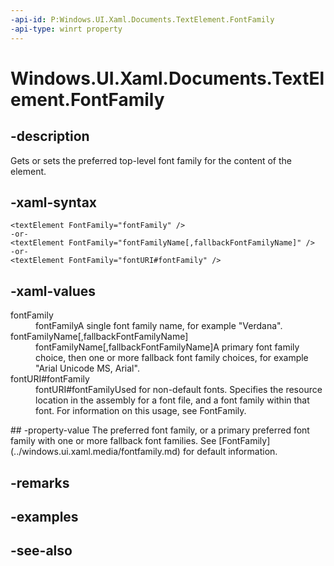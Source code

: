 ```yaml
---
-api-id: P:Windows.UI.Xaml.Documents.TextElement.FontFamily
-api-type: winrt property
---
```


<!-- Property syntax
public Windows.UI.Xaml.Media.FontFamily FontFamily { get;  set; }
-->

# Windows.UI.Xaml.Documents.TextElement.FontFamily

## -description
Gets or sets the preferred top-level font family for the content of the element.



## -xaml-syntax
```xaml
<textElement FontFamily="fontFamily" />
-or-
<textElement FontFamily="fontFamilyName[,fallbackFontFamilyName]" />
-or-
<textElement FontFamily="fontURI#fontFamily" />
```


## -xaml-values
<dl><dt>fontFamily</dt><dd>fontFamilyA single font family name, for example "Verdana".</dd>
<dt>fontFamilyName[,fallbackFontFamilyName]</dt><dd>fontFamilyName[,fallbackFontFamilyName]A primary font family choice, then one or more fallback font family choices, for example "Arial Unicode MS, Arial".</dd>
<dt>fontURI#fontFamily</dt><dd>fontURI#fontFamilyUsed for non-default fonts. Specifies the resource location in the assembly for a font file, and a font family within that font. For information on this usage, see FontFamily.</dd>
</dl>
## -property-value
The preferred font family, or a primary preferred font family with one or more fallback font families. See [FontFamily](../windows.ui.xaml.media/fontfamily.md) for default information.

## -remarks

## -examples

## -see-also
